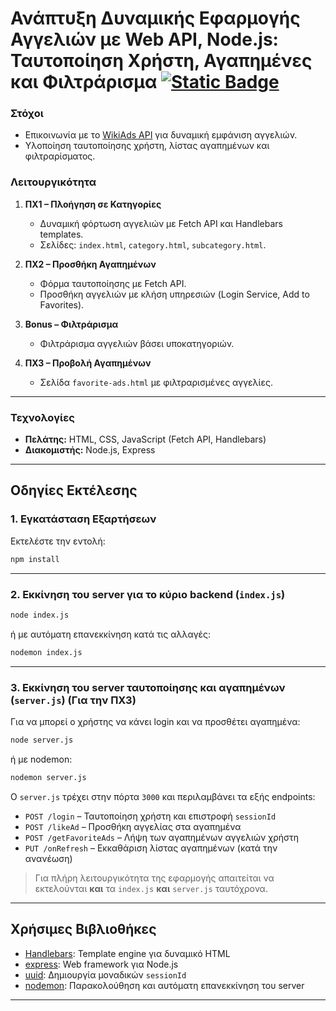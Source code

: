 
# Ανάπτυξη Δυναμικής Εφαρμογής Αγγελιών με Web API, Node.js: Ταυτοποίηση Χρήστη, Αγαπημένες και Φιλτράρισμα [![Static Badge](https://img.shields.io/badge/English-orange)](README.en.md)

### Στόχοι
- Επικοινωνία με το [WikiAds API](https://wiki-ads.onrender.com) για δυναμική εμφάνιση αγγελιών.
- Υλοποίηση ταυτοποίησης χρήστη, λίστας αγαπημένων και φιλτραρίσματος.

### Λειτουργικότητα

1. **ΠΧ1 – Πλοήγηση σε Κατηγορίες**  
   - Δυναμική φόρτωση αγγελιών με Fetch API και Handlebars templates.  
   - Σελίδες: `index.html`, `category.html`, `subcategory.html`.

2. **ΠΧ2 – Προσθήκη Αγαπημένων**  
   - Φόρμα ταυτοποίησης με Fetch API.  
   - Προσθήκη αγγελιών με κλήση υπηρεσιών (Login Service, Add to Favorites).

3. **Bonus – Φιλτράρισμα**  
   - Φιλτράρισμα αγγελιών βάσει υποκατηγοριών.

4. **ΠΧ3 – Προβολή Αγαπημένων**  
   - Σελίδα `favorite-ads.html` με φιλτραρισμένες αγγελίες.

---

### Τεχνολογίες

- **Πελάτης:** HTML, CSS, JavaScript (Fetch API, Handlebars)  
- **Διακομιστής:** Node.js, Express

---

## Οδηγίες Εκτέλεσης

### 1. Εγκατάσταση Εξαρτήσεων

Εκτελέστε την εντολή:

```bash
npm install
```

---

### 2. Εκκίνηση του server για το κύριο backend (`index.js`)

```bash
node index.js
```

ή με αυτόματη επανεκκίνηση κατά τις αλλαγές:

```bash
nodemon index.js
```

---

### 3. Εκκίνηση του server ταυτοποίησης και αγαπημένων (`server.js`) (Για την ΠΧ3)

Για να μπορεί ο χρήστης να κάνει login και να προσθέτει αγαπημένα:

```bash
node server.js
```

ή με nodemon:

```bash
nodemon server.js
```

Ο `server.js` τρέχει στην πόρτα `3000` και περιλαμβάνει τα εξής endpoints:

- `POST /login` – Ταυτοποίηση χρήστη και επιστροφή `sessionId`
- `POST /likeAd` – Προσθήκη αγγελίας στα αγαπημένα
- `POST /getFavoriteAds` – Λήψη των αγαπημένων αγγελιών χρήστη
- `PUT /onRefresh` – Εκκαθάριση λίστας αγαπημένων (κατά την ανανέωση)

> Για πλήρη λειτουργικότητα της εφαρμογής απαιτείται να εκτελούνται **και** τα `index.js` **και** `server.js` ταυτόχρονα.

---

## Χρήσιμες Βιβλιοθήκες

- [Handlebars](https://handlebarsjs.com/guide/): Template engine για δυναμικό HTML
- [express](https://expressjs.com/en/guide/routing.html): Web framework για Node.js
- [uuid](https://www.npmjs.com/package/uuid): Δημιουργία μοναδικών `sessionId`
- [nodemon](https://www.npmjs.com/package/nodemon): Παρακολούθηση και αυτόματη επανεκκίνηση του server

---
